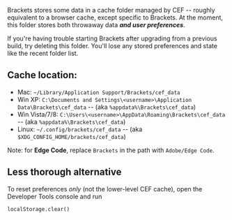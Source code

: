 Brackets stores some data in a cache folder managed by CEF -- roughly equivalent to a browser cache, except specific to Brackets. At the moment, this folder stores both throwaway data **_and user preferences_**.

If you're having trouble starting Brackets after upgrading from a previous build, try deleting this folder. You'll lose any stored preferences and state like the recent folder list.

## Cache location:

* Mac: ```~/Library/Application Support/Brackets/cef_data```
* Win XP: ```C:\Documents and Settings\<username>\Application Data\Brackets\cef_data``` -- (aka ```%appdata%\Brackets\cef_data```)
* Win Vista/7/8: ```C:\Users\<username>\AppData\Roaming\Brackets\cef_data``` -- (aka ```%appdata%\Brackets\cef_data```)
* Linux: ``~/.config/brackets/cef_data`` -- (aka ```$XDG_CONFIG_HOME/brackets/cef_data```)

Note: for **Edge Code**, replace `Brackets` in the path with `Adobe/Edge Code`.

## Less thorough alternative

To reset preferences _only_ (not the lower-level CEF cache), open the Developer Tools console and run

```
localStorage.clear()
```